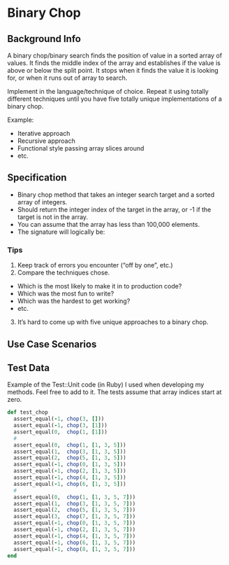 # Binary Chop

## Background Info

A binary chop/binary search finds the position of value in a sorted array of values. 
It finds the middle index of the array and establishes if the value is above or below the split point.
It stops when it finds the value it is looking for, or when it runs out of array to search.

Implement in the language/technique of choice.
Repeat it using totally different techniques until you have five totally unique implementations of a binary chop.

Example:
* Iterative approach 
* Recursive approach
* Functional style passing array slices around
* etc.


## Specification

* Binary chop method that takes an integer search target and a sorted array of integers. 
* Should return the integer index of the target in the array, or -1 if the target is not in the array.
* You can assume that the array has less than 100,000 elements.
* The signature will logically be:

### Tips

1. Keep track of errors you encounter (“off by one”, etc.)
2. Compare the techniques chose.
  * Which is the most likely to make it in to production code? 
  * Which was the most fun to write? 
  * Which was the hardest to get working? 
  * etc.
3. It’s hard to come up with five unique approaches to a binary chop.


## Use Case Scenarios


## Test Data

Example of the Test::Unit code (in Ruby) I used when developing my methods. Feel free to add to it. 
The tests assume that array indices start at zero.

```Ruby
def test_chop
  assert_equal(-1, chop(3, []))
  assert_equal(-1, chop(3, [1]))
  assert_equal(0,  chop(1, [1]))
  #
  assert_equal(0,  chop(1, [1, 3, 5]))
  assert_equal(1,  chop(3, [1, 3, 5]))
  assert_equal(2,  chop(5, [1, 3, 5]))
  assert_equal(-1, chop(0, [1, 3, 5]))
  assert_equal(-1, chop(2, [1, 3, 5]))
  assert_equal(-1, chop(4, [1, 3, 5]))
  assert_equal(-1, chop(6, [1, 3, 5]))
  #
  assert_equal(0,  chop(1, [1, 3, 5, 7]))
  assert_equal(1,  chop(3, [1, 3, 5, 7]))
  assert_equal(2,  chop(5, [1, 3, 5, 7]))
  assert_equal(3,  chop(7, [1, 3, 5, 7]))
  assert_equal(-1, chop(0, [1, 3, 5, 7]))
  assert_equal(-1, chop(2, [1, 3, 5, 7]))
  assert_equal(-1, chop(4, [1, 3, 5, 7]))
  assert_equal(-1, chop(6, [1, 3, 5, 7]))
  assert_equal(-1, chop(8, [1, 3, 5, 7]))
end
```
